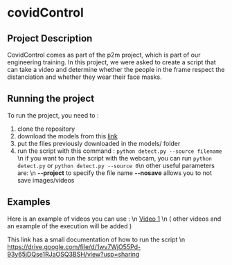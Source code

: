 # covidControl

## Project Description ##
CovidControl comes as part of the p2m project, which is part of our engineering training. In this project, we were asked to create a script that can take a video and determine whether the people in the frame respect the distanciation and whether they wear their face masks.

## Running the project ## 
To run the project, you need to :
1. clone the repository
2. download the models from this [link](https://drive.google.com/file/d/1Xl4WMVmz665ii00ZLbCt_KhIOQZVX0Oj/view?usp=sharing "link")
3. put the files previously downloaded in the models/ folder
4. run the script with this command :
    `python detect.py --source filename` \n
if you want to run the script with the webcam, you can run
    `python detect.py` or `python detect.py --source 0`\n
other useful parameters are: \n
    **--project**  to specify the file name
    **--nosave** allows you to not save images/videos

## Examples ##
Here is an example of videos you can use : \n
[Video 1](https://drive.google.com/file/d/1plERPVrBuUtFjyxqtLZQ2I9re3cm-AWy/view?usp=sharing "Video 1") \n
( other videos and an example of the execution will be added )

This link has a small documentation of how to run the script \n
https://drive.google.com/file/d/1wv7WjO55Pd-93y65jDQse1RJaOSQ3BSH/view?usp=sharing

